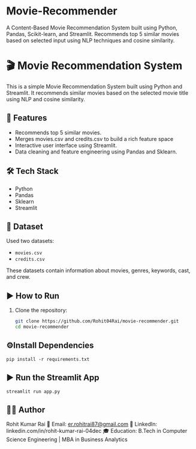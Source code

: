 # Movie-Recommender
 A Content-Based Movie Recommendation System built using Python, Pandas, Scikit-learn, and Streamlit. Recommends top 5 similar movies based on selected input using NLP techniques and cosine similarity.
 
# 🎬 Movie Recommendation System

This is a simple Movie Recommendation System built using Python and Streamlit. It recommends similar movies based on the selected movie title using NLP and cosine similarity.

## 🚀 Features

- Recommends top 5 similar movies.
- Merges movies.csv and credits.csv to build a rich feature space
- Interactive user interface using Streamlit.
- Data cleaning and feature engineering using Pandas and Sklearn.

## 🛠 Tech Stack

- Python
- Pandas
- Sklearn
- Streamlit

## 📂 Dataset

Used two datasets:
- `movies.csv`
- `credits.csv`

These datasets contain information about movies, genres, keywords, cast, and crew.

## ▶️ How to Run

1. Clone the repository:
   ```bash
   git clone https://github.com/Rohit04Rai/movie-recommender.git
   cd movie-recommender

## ⚙️Install Dependencies
    pip install -r requirements.txt

## ▶️ Run the Streamlit App
    streamlit run app.py

## 👨‍💻 Author
Rohit Kumar Rai
📧 Email: er.rohitrai87@gmail.com
🔗 LinkedIn: linkedin.com/in/rohit-kumar-rai-04dec
🎓 Education: B.Tech in Computer Science Engineering | MBA in Business Analytics

